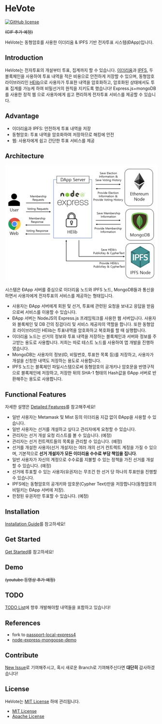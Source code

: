# HeVote
[![GitHub license](https://img.shields.io/github/license/Naereen/StrapDown.js.svg)](https://github.com/HanBae/HeVote/blob/master/LICENSE)

~~(GIF 추가 예정)~~

HeVote는 동형암호를 사용한 이더리움 & IPFS 기반 전자투표 시스템(ÐApp)입니다.

## Introduction
HeVote는 전자투표의 개설부터 투표, 집계까지 할 수 있습니다.
[이더리움](https://www.ethereum.org/)과 [IPFS](https://ipfs.io/), 두 블록체인을 사용하여 투표 내역을 적은 비용으로 안전하게 저장할 수 있으며,
동형암호 라이브러리인 [HElib](https://github.com/shaih/HElib)으로 사용자가 투표한 내역을 암호화하고,
암호화된 상태에서도 투표 집계를 가능케 하여 비밀선거의 원칙을 지키도록 했습니다!
Express.js+mongoDB를 사용한 정적 웹 으로 사용자에게 쉽고 편리하게 전자투표 서비스를 제공할 수 있습니다.

## Advantage
- 이더리움과 IPFS: 안전하게 투표 내역을 저장
- 동형암호: 투표 내역을 암호화하여 저장하므로 해킹에 안전
- 웹: 사용자에게 쉽고 간단한 투표 서비스를 제공

## Architecture
![architecture](https://github.com/HanBae/HeVote/blob/master/docs/images/architecture.png)

시스템은 ÐApp 서버를 중심으로 이더리움 노드와 IPFS 노드, MongoDB들과 통신을 하면서 사용자에게 전자투표의 서비스를 제공하는 형태입니다.
- 사용자는 ÐApp 서버에게 회원 및 선거, 투표에 관련된 요청을 보내고 응답을 받음으로써 서비스를 이용할 수 있습니다.
- ÐApp 서버는 NodeJS의 Express.js 프레임워크를 사용한 웹 서버입니다. 사용자와 블록체인 및 DB 간의 징검다리 및 서비스 제공자의 역할을 합니다. 또한 동형암호 라이브러리인 HElib는 투표내역을 암호화하고 복호화를 할 때 실행합니다.
- 이더리움 노드는 선거의 정보와 투표 내역을 저장하는 블록체인과 서버와 정보를 주고받는 용도로 사용합니다. 저희는 따로 테스트 노드를 사용하여 앱 개발을 진행하였습니다.
- MongoDB는 사용자의 정보(ID, 비밀번호, 투표한 목록 등)를 저장하고, 사용자가 개설을 신청한 내역도 저장하는 용도로 사용합니다.
- IPFS 노드는 블록체인 파일시스템으로써 동형암호의 공개키나 암호문을 반영구적으로 블록체인에 저장하고, 저장한 뒤의 SHA-1 형태의 Hash값을 ÐApp 서버로 반환해주는 용도로 사용합니다.

## Functional Features
자세한 설명은 [Detailed Features](https://github.com/HanBae/HeVote/blob/master/docs/DETAILED_FEATURES.md)를 참고해주세요!
- 일반 사용자는 Metamask 및 Mist 등의 이더리움 지갑 없이 ÐApp을 사용할 수 있습니다.
- 일반 사용자는 선거를 개설하고 싶다고 관리자에게 요청할 수 있습니다.
- 관리자는 선거 개설 요청 리스트를 볼 수 있습니다. (예정)
- 관리자는 선거 컨트렉트들의 목록을 관리할 수 있습니다. (예정)
- 선거를 개설한 사용자(선거 개설자)는 여러 개의 선거 컨트렉트 계정을 가질 수 있으며,
  기본적으로 **선거 개설자가 모든 이더리움 수수료 부담 책임을 집니다**.
- 일반 사용자가 자신의 계정으로 수수료를 지불할 수 있는 정책을 가진 선거를 개설할 수 있습니다. (예정)
- 선거에 투표할 수 있는 사용자(유권자)는 무조건 한 선거 당 하나의 투표만을 진행할 수 있습니다.
- IPFS에는 동형암호의 공개키와 암호문(Cypher Text)만을 저장합니다(동형암호의 비밀키는 ÐApp 서버에 저장).
- 한정된 유권자만 투표할 수 있습니다. (예정) 

## Installation
[Installation Guide](https://github.com/HanBae/HeVote/blob/master/docs/INSTALLATION_GUIDE.md)를 참고하세요!

## Get Started
[Get Started](https://github.com/HanBae/HeVote/blob/master/docs/GET_STARTED.md)를 참고하세요!

## Demo
~~(youtube 동영상 추가 예정)~~

## TODO
[TODO List](https://github.com/HanBae/HeVote/blob/master/docs/TODO_LIST.md)에 향후 개발해야할 내역들을 포함하고 있습니다!

## References
- fork to [passport-local-express4](https://github.com/mjhea0/passport-local-express4)
- [node-express-mongoose-demo](https://github.com/madhums/node-express-mongoose-demo)

## Contribute
[New Issue](https://github.com/HanBae/HeVote/issues/new)로 기여해주시고,
혹시 새로운 Branch로 기여해주신다면 **대단히** 감사하겠습니다!

## License
HeVote는 [MIT License](https://github.com/HanBae/HeVote/blob/master/LICENSE) 하에 관리됩니다.
- [MIT License](https://github.com/HanBae/HeVote/blob/master/LICENSE)
- [Apache License](http://www.apache.org/licenses/LICENSE-2.0)
